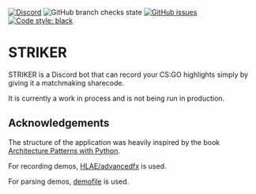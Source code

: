 [![Discord](https://img.shields.io/discord/810349670605652019)](https://discord.gg/dZ8UTm8FZx)
![GitHub branch checks state](https://img.shields.io/github/checks-status/Run1e/STRIKER/master)
[![GitHub issues](https://img.shields.io/github/issues/Run1e/STRIKER)](https://github.com/Run1e/STRIKER/issues)
[![Code style: black](https://img.shields.io/badge/code%20style-black-000000.svg)](https://github.com/psf/black)

# STRIKER

STRIKER is a Discord bot that can record your CS:GO highlights simply by giving it a matchmaking sharecode.

It is currently a work in process and is not being run in production.

## Acknowledgements

The structure of the application was heavily inspired by the book [Architecture Patterns with Python](https://www.cosmicpython.com/).

For recording demos, [HLAE/advancedfx](https://github.com/advancedfx/advancedfx) is used.

For parsing demos, [demofile](https://github.com/saul/demofile) is used.
